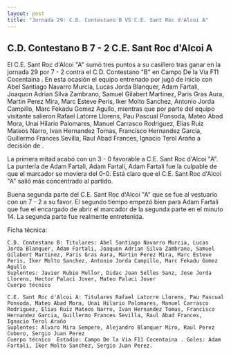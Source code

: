 ```yaml
--- 
layout: post 
title: "Jornada 29: C.D. Contestano B VS C.E. Sant Roc d'Alcoi A"
---
```


## C.D. Contestano B 7 - 2 C.E. Sant Roc d'Alcoi A

El C.E. Sant Roc d'Alcoi "A" sumó tres puntos a su casillero tras ganar en la jornada 29 por 7 - 2 contra el C.D. Contestano "B" en Campo De la Via F11 Cocentaina . En esta ocasión el equipo entrenado por  jugó de inicio con Abel Santiago Navarro Murcia, Lucas Jorda Blanquer, Adam Fartali, Joaquon Adrian Silva Zambrano, Samuel Gilabert Martinez, Paris Gras Aura, Martin Perez Mira, Marc Esteve Peris, Iker Molto Sanchez, Antonio Jorda Campillo, Marc Fekadu Gomez Agullo, mientras que por parte del equipo visitante salieron Rafael Latorre Llorens, Pau Pascual Ponsoda, Mateo Abad Mora, Unai Hilario Palomares, Manuel Carrasco Rodriguez, Elias Ruiz Mateos Narro, Ivan Hernandez Tomas, Francisco Hernandez Garcia, Guillermo Frances Sevilla, Raul Abad Frances, Ignacio Terol Araño a decisión de . 

La primera mitad acabó con un 3 - 0 favorable a C.E. Sant Roc d'Alcoi "A". La puntería de Adam Fartali, Adam Fartali, Adam Fartali   fue la culpable de que el marcador se moviera del 0-0. Está claro que el C.E. Sant Roc d'Alcoi "A" salió más concentrado al partido. 

Buena segunda parte del C.E. Sant Roc d'Alcoi "A" que se fue al vestuario con un 7 - 2 a su favor. El segundo tiempo empezó bien para Adam Fartali que fue el encargado de abrir el marcador de la segunda parte en el minuto 14. La segunda parte fue realmente entretenida. 

Ficha técnica: 
    
    C.D. Contestano B: Titulares: Abel Santiago Navarro Murcia, Lucas Jorda Blanquer, Adam Fartali, Joaquon Adrian Silva Zambrano, Samuel Gilabert Martinez, Paris Gras Aura, Martin Perez Mira, Marc Esteve Peris, Iker Molto Sanchez, Antonio Jorda Campillo, Marc Fekadu Gomez Agullo 
    Suplentes: Javier Rubio Mullor, Didac Joan Selles Sanz, Jose Jorda Llorens, Hector Palaci Jover, Mateo Palaci Jover 
    Cuerpo técnico  
    
    C.E. Sant Roc d'Alcoi A: Titulares Rafael Latorre Llorens, Pau Pascual Ponsoda, Mateo Abad Mora, Unai Hilario Palomares, Manuel Carrasco Rodriguez, Elias Ruiz Mateos Narro, Ivan Hernandez Tomas, Francisco Hernandez Garcia, Guillermo Frances Sevilla, Raul Abad Frances, Ignacio Terol Araño
    Suplentes: Alvaro Mira Sempere, Alejandro Blanquer Miro, Raul Perez Cubero, Sergio Juan Perez 
    Cuerpo técnico  Estadio: Campo De la Via F11 Cocentaina . Goles: Adam Fartali, Iker Molto Sanchez, Sergio Juan Perez.  